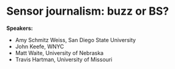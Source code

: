 # Sensor journalism: buzz or BS? #

**Speakers:**

* Amy Schmitz Weiss, San Diego State University
* John Keefe, WNYC
* Matt Waite, University of Nebraska
* Travis Hartman, University of Missouri


